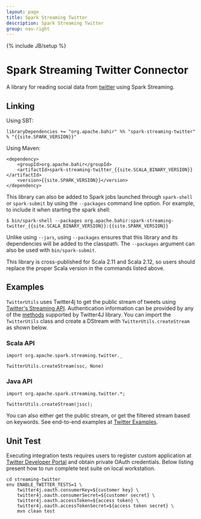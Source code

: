 ```yaml
---
layout: page
title: Spark Streaming Twitter
description: Spark Streaming Twitter
group: nav-right
---
```

<!--
{% comment %}
Licensed to the Apache Software Foundation (ASF) under one or more
contributor license agreements.  See the NOTICE file distributed with
this work for additional information regarding copyright ownership.
The ASF licenses this file to you under the Apache License, Version 2.0
(the "License"); you may not use this file except in compliance with
the License.  You may obtain a copy of the License at

http://www.apache.org/licenses/LICENSE-2.0

Unless required by applicable law or agreed to in writing, software
distributed under the License is distributed on an "AS IS" BASIS,
WITHOUT WARRANTIES OR CONDITIONS OF ANY KIND, either express or implied.
See the License for the specific language governing permissions and
limitations under the License.
{% endcomment %}
-->

{% include JB/setup %}
<!--
{% comment %}
Licensed to the Apache Software Foundation (ASF) under one or more
contributor license agreements.  See the NOTICE file distributed with
this work for additional information regarding copyright ownership.
The ASF licenses this file to You under the Apache License, Version 2.0
(the "License"); you may not use this file except in compliance with
the License.  You may obtain a copy of the License at

  http://www.apache.org/licenses/LICENSE-2.0

Unless required by applicable law or agreed to in writing, software
distributed under the License is distributed on an "AS IS" BASIS,
WITHOUT WARRANTIES OR CONDITIONS OF ANY KIND, either express or implied.
See the License for the specific language governing permissions and
limitations under the License.
{% endcomment %}
-->
# Spark Streaming Twitter Connector

A library for reading social data from [twitter](http://twitter.com/) using Spark Streaming.

## Linking

Using SBT:

    libraryDependencies += "org.apache.bahir" %% "spark-streaming-twitter" % "{{site.SPARK_VERSION}}"

Using Maven:

    <dependency>
        <groupId>org.apache.bahir</groupId>
        <artifactId>spark-streaming-twitter_{{site.SCALA_BINARY_VERSION}}</artifactId>
        <version>{{site.SPARK_VERSION}}</version>
    </dependency>

This library can also be added to Spark jobs launched through `spark-shell` or `spark-submit` by using the `--packages` command line option.
For example, to include it when starting the spark shell:

    $ bin/spark-shell --packages org.apache.bahir:spark-streaming-twitter_{{site.SCALA_BINARY_VERSION}}:{{site.SPARK_VERSION}}

Unlike using `--jars`, using `--packages` ensures that this library and its dependencies will be added to the classpath.
The `--packages` argument can also be used with `bin/spark-submit`.

This library is cross-published for Scala 2.11 and Scala 2.12, so users should replace the proper Scala version in the commands listed above.


## Examples

`TwitterUtils` uses Twitter4j to get the public stream of tweets using [Twitter's Streaming API](https://dev.twitter.com/docs/streaming-apis). Authentication information
can be provided by any of the [methods](http://twitter4j.org/en/configuration.html) supported by Twitter4J library. You can import the `TwitterUtils` class and create a DStream with `TwitterUtils.createStream` as shown below.

### Scala API

    import org.apache.spark.streaming.twitter._

    TwitterUtils.createStream(ssc, None)

### Java API

    import org.apache.spark.streaming.twitter.*;

    TwitterUtils.createStream(jssc);


You can also either get the public stream, or get the filtered stream based on keywords.
See end-to-end examples at [Twitter Examples](https://github.com/apache/bahir/tree/master/streaming-twitter/examples).

## Unit Test

Executing integration tests requires users to register custom application at
[Twitter Developer Portal](https://developer.twitter.com) and obtain private OAuth credentials.
Below listing present how to run complete test suite on local workstation.

    cd streaming-twitter
    env ENABLE_TWITTER_TESTS=1 \
        twitter4j.oauth.consumerKey=${customer key} \
        twitter4j.oauth.consumerSecret=${customer secret} \
        twitter4j.oauth.accessToken=${access token} \
        twitter4j.oauth.accessTokenSecret=${access token secret} \
        mvn clean test
